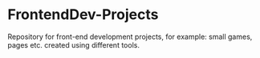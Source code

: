 # FrontendDev-Projects
Repository for front-end development projects, for example: small games, pages etc. created using different tools.

